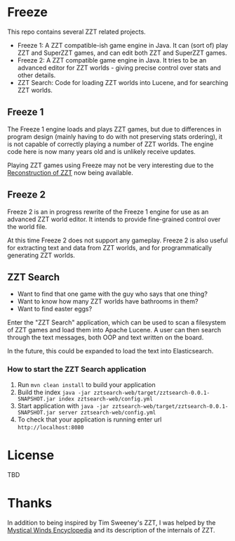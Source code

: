 # Freeze

This repo contains several ZZT related projects.

* Freeze 1: A ZZT compatible-ish game engine in Java. It can (sort of) play ZZT and SuperZZT
  games, and can edit both ZZT and SuperZZT games.
* Freeze 2: A ZZT compatible game engine in Java. It tries to be an advanced editor for ZZT
  worlds - giving precise control over stats and other details.
* ZZT Search: Code for loading ZZT worlds into Lucene, and for searching ZZT worlds.

## Freeze 1

The Freeze 1 engine loads and plays ZZT games, but due to differences in program
design (mainly having to do with not preserving stats ordering), it is not
capable of correctly playing a number of ZZT worlds. The engine code here is
now many years old and is unlikely receive updates.

Playing ZZT games using Freeze may not be very interesting due to the
[Reconstruction of ZZT](github.com/asiekierka/reconstruction-of-zzt) now being
available.

## Freeze 2

Freeze 2 is an in progress rewrite of the Freeze 1 engine for use as an advanced
ZZT world editor. It intends to provide fine-grained control over the world file.

At this time Freeze 2 does not support any gameplay. Freeze 2 is also useful for
extracting text and data from ZZT worlds, and for programmatically generating
ZZT worlds.

## ZZT Search

* Want to find that one game with the guy who says that one thing?
* Want to know how many ZZT worlds have bathrooms in them?
* Want to find easter eggs?

Enter the "ZZT Search" application, which can be used to scan a filesystem of
ZZT games and load them into Apache Lucene. A user can then search through the
text messages, both OOP and text written on the board.

In the future, this could be expanded to load the text into Elasticsearch.

### How to start the ZZT Search application

1. Run `mvn clean install` to build your application
1. Build the index `java -jar zztsearch-web/target/zztsearch-0.0.1-SNAPSHOT.jar index zztsearch-web/config.yml`
1. Start application with `java -jar zztsearch-web/target/zztsearch-0.0.1-SNAPSHOT.jar server zztsearch-web/config.yml`
1. To check that your application is running enter url `http://localhost:8080`

# License

TBD

# Thanks

In addition to being inspired by Tim Sweeney's ZZT, I was helped by the
[Mystical Winds Encyclopedia](https://museumofzzt.com/file/m/Mwencv14.zip)
and its description of the internals of ZZT.
